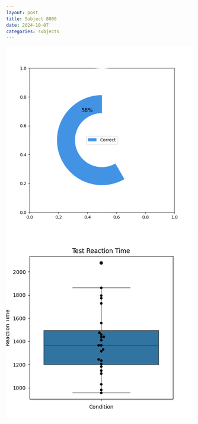 ```yaml
---
layout: post
title: Subject 8000
date: 2024-10-07
categories: subjects
---
```


![](data/8000/run-6/8000_FN_acc_test.png)
![](data/8000/run-6/8000_FN_rt.png)
